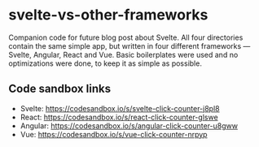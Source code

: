 # svelte-vs-other-frameworks
Companion code for future blog post about Svelte. All four directories contain the same simple app, but written in four different frameworks — Svelte, Angular, React and Vue. Basic boilerplates were used and no optimizations were done, to keep it as simple as possible.

## Code sandbox links
* Svelte: https://codesandbox.io/s/svelte-click-counter-j8pl8
* React: https://codesandbox.io/s/react-click-counter-glswe
* Angular: https://codesandbox.io/s/angular-click-counter-u8gww
* Vue: https://codesandbox.io/s/vue-click-counter-nrpyp
